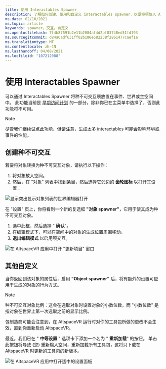 ```yaml
---
title: 使用 Interactables Spawner
description: 了解如何创建、使用和自定义 interactables spawner，以便将项放入 AltspaceVR 空间。
ms.date: 02/10/2021
ms.topic: article
keywords: spawner，交互，自定义
ms.openlocfilehash: 7f4b87591b2e11b2084af4d2bf83748ed51fd193
ms.sourcegitcommit: d84a6adf631ff02b106e682238f2861477caef1e
ms.translationtype: MT
ms.contentlocale: zh-CN
ms.lasthandoff: 04/08/2021
ms.locfileid: "107212088"
---
```

# <a name="using-the-interactables-spawner"></a>使用 Interactables Spawner

可以通过 Interactables Spawner 将种不可交互项放置在事件、世界或主空间中。 此功能当前是 [早期访问计划](../world-building/early-access.md) 的一部分，除非你已在主菜单中选择了，否则此功能将不可用。

> [!NOTE]
> 尽管我们继续试点此功能，但请注意，生成太多 interactables 可能会影响环境或事件的性能。 

## <a name="creating-an-interactable"></a>创建种不可交互

若要将对象转换为种不可交互对象，请执行以下操作：

1. 将对象放入空间。
2. 然后，在 "对象" 列表中找到条目，然后选择它旁边的 **齿轮图标** 以打开其设置：

![显示突出显示对象列表的世界编辑器打开](images/interactables-spawner-img-01.png)

在 "设置" 页上，你将看到一个新的复选框 **"对象 spawner"**，它用于使其成为种不可交互对象。

1. 选中此框，然后选择 " **确认**"。
2. 在编辑模式下，可以在空间中的对象的生成位置周围移动。
3. **退出编辑模式** 以启用项交互。

![在 AltspaceVR 应用中打开 "更新项目" 窗口](images/interactables-spawner-img-02.png)

## <a name="other-customizations"></a>其他自定义

当你返回到该对象的属性后，启用 **"Object spawner"** 后，将有额外的设置可应用于生成的对象的行为方式。

> [!NOTE]
> 种不可交互对象比例：这会在选取对象时设置对象的小数位数，而 "小数位数" 是指对象在世界上第一次选取之前的显示比例。

包制造商可能会注意到，在 AltspaceVR 运行时对你的工具包所做的更改不会生效，直到你重新启动 AltspaceVR。

最近，我们已在 " **中等设置** " 选项卡下添加一个名为 " **重新加载**" 的按钮。 单击此按钮将导致 (您) 重新输入空间，重新加载所有工具包，这将只下载在 AltspaceVR 时更新的工具包的新版本。

![在 AltspaceVR 应用中打开适中的设置面板](images/interactables-spawner-img-03.png)